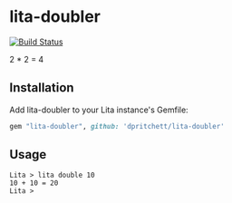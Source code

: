 # lita-doubler

[![Build Status](https://travis-ci.org/dpritchett/lita-doubler.svg?branch=master)](https://travis-ci.org/dpritchett/lita-doubler)

2 * 2 = 4

## Installation

Add lita-doubler to your Lita instance's Gemfile:

``` ruby
gem "lita-doubler", github: 'dpritchett/lita-doubler'
```

## Usage

```
Lita > lita double 10
10 + 10 = 20
Lita >
```
